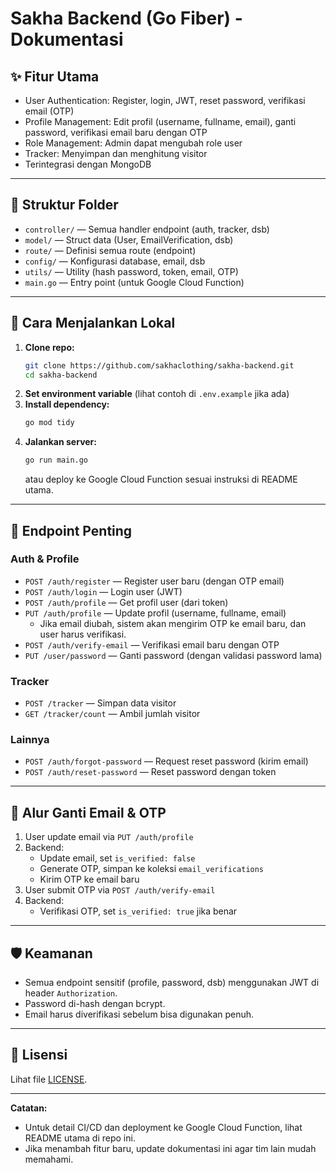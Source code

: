# Sakha Backend (Go Fiber) - Dokumentasi

## ✨ Fitur Utama

- User Authentication: Register, login, JWT, reset password, verifikasi email (OTP)
- Profile Management: Edit profil (username, fullname, email), ganti password, verifikasi email baru dengan OTP
- Role Management: Admin dapat mengubah role user
- Tracker: Menyimpan dan menghitung visitor
- Terintegrasi dengan MongoDB

---

## 📁 Struktur Folder

- `controller/` — Semua handler endpoint (auth, tracker, dsb)
- `model/` — Struct data (User, EmailVerification, dsb)
- `route/` — Definisi semua route (endpoint)
- `config/` — Konfigurasi database, email, dsb
- `utils/` — Utility (hash password, token, email, OTP)
- `main.go` — Entry point (untuk Google Cloud Function)

---

## 🚀 Cara Menjalankan Lokal

1. **Clone repo:**
   ```bash
   git clone https://github.com/sakhaclothing/sakha-backend.git
   cd sakha-backend
   ```
2. **Set environment variable** (lihat contoh di `.env.example` jika ada)
3. **Install dependency:**
   ```bash
   go mod tidy
   ```
4. **Jalankan server:**
   ```bash
   go run main.go
   ```
   atau deploy ke Google Cloud Function sesuai instruksi di README utama.

---

## 🔑 Endpoint Penting

### Auth & Profile

- `POST /auth/register` — Register user baru (dengan OTP email)
- `POST /auth/login` — Login user (JWT)
- `POST /auth/profile` — Get profil user (dari token)
- `PUT /auth/profile` — Update profil (username, fullname, email)
  - Jika email diubah, sistem akan mengirim OTP ke email baru, dan user harus verifikasi.
- `POST /auth/verify-email` — Verifikasi email baru dengan OTP
- `PUT /user/password` — Ganti password (dengan validasi password lama)

### Tracker

- `POST /tracker` — Simpan data visitor
- `GET /tracker/count` — Ambil jumlah visitor

### Lainnya

- `POST /auth/forgot-password` — Request reset password (kirim email)
- `POST /auth/reset-password` — Reset password dengan token

---

## 📝 Alur Ganti Email & OTP

1. User update email via `PUT /auth/profile`
2. Backend:
   - Update email, set `is_verified: false`
   - Generate OTP, simpan ke koleksi `email_verifications`
   - Kirim OTP ke email baru
3. User submit OTP via `POST /auth/verify-email`
4. Backend:
   - Verifikasi OTP, set `is_verified: true` jika benar

---

## 🛡️ Keamanan

- Semua endpoint sensitif (profile, password, dsb) menggunakan JWT di header `Authorization`.
- Password di-hash dengan bcrypt.
- Email harus diverifikasi sebelum bisa digunakan penuh.

---

## 📄 Lisensi

Lihat file [LICENSE](../LICENSE).

---

**Catatan:**

- Untuk detail CI/CD dan deployment ke Google Cloud Function, lihat README utama di repo ini.
- Jika menambah fitur baru, update dokumentasi ini agar tim lain mudah memahami.
